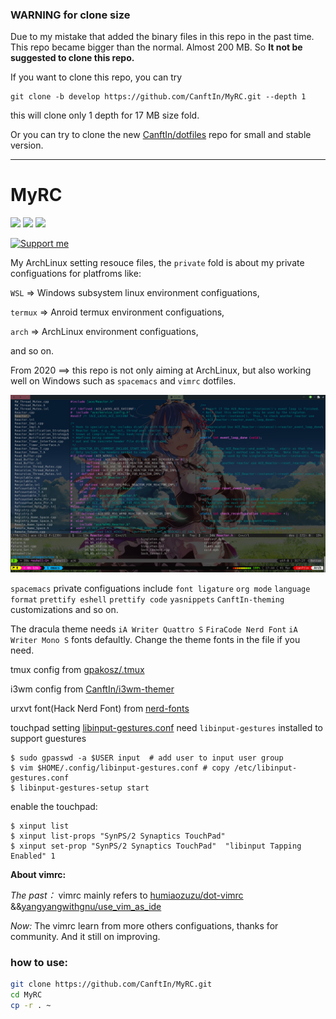 
### **WARNING for clone size**
Due to my mistake that added the binary files in this repo in the past time. This repo became bigger than the normal. Almost 200 MB. So **It not be suggested to clone this repo.**

If you want to clone this repo, you can try
```
git clone -b develop https://github.com/CanftIn/MyRC.git --depth 1
```
this will clone only 1 depth for 17 MB size fold.

Or you can try to clone the new [CanftIn/dotfiles](https://github.com/CanftIn/dotfiles) repo for small and stable version.

---

# MyRC
![](https://img.shields.io/badge/MyRC-v1.2-519dd9.svg)   ![](https://img.shields.io/badge/platform-Windows%20%7C%20ArchLinux%20%7C%20termux%20%7C%20Ubuntu%20%7C%20WSL-brightgreen.svg)  ![](https://img.shields.io/badge/language-Elisp%20%7C%20Vimscript%20%7C%20YASnippets%20%7C%20bash-orange.svg)

<a href="https://github.com/CanftIn/MyRC/issues/new"><img alt="Support me" src="https://img.shields.io/badge/Support%20Me-%F0%9F%92%97-ff69b4.svg"></a>

My ArchLinux setting resouce files, the `private` fold is about my private configuations for platfroms like: 

`WSL` => Windows subsystem linux environment configuations,

`termux` => Anroid termux environment configuations,

`arch` => ArchLinux environment configuations,

and so on.

From 2020 ==> this repo is not only aiming at ArchLinux, but also working well on Windows such as `spacemacs` and `vimrc` dotfiles. 

![screenshot](./screenshots/screenshot.png)

`spacemacs` private configuations include `font ligature` `org mode` `language format` `prettify eshell` `prettify code` `yasnippets` `CanftIn-theming` customizations and so on.

The dracula theme needs `iA Writer Quattro S` `FiraCode Nerd Font` `iA Writer Mono S` fonts defaultly.
Change the theme fonts in the file if you need.


tmux config from [gpakosz/.tmux](https://github.com/gpakosz/.tmux)

i3wm config from [CanftIn/i3wm-themer](https://github.com/CanftIn/i3wm-themer)

urxvt font(Hack Nerd Font) from [nerd-fonts](https://github.com/ryanoasis/nerd-fonts)

touchpad setting [libinput-gestures.conf](.config/libinput-gestures.conf)
need `libinput-gestures` installed to support guestures
```
$ sudo gpasswd -a $USER input  # add user to input user group
$ vim $HOME/.config/libinput-gestures.conf # copy /etc/libinput-gestures.conf
$ libinput-gestures-setup start
```
enable the touchpad:
```
$ xinput list
$ xinput list-props "SynPS/2 Synaptics TouchPad" 
$ xinput set-prop "SynPS/2 Synaptics TouchPad"  "libinput Tapping Enabled" 1
```

**About vimrc:**

*The past：*
vimrc mainly refers to [humiaozuzu/dot-vimrc](https://github.com/humiaozuzu/dot-vimrc) &&[yangyangwithgnu/use_vim_as_ide](https://github.com/yangyangwithgnu/use_vim_as_ide/blob/master/.vimrc)

*Now:*
The vimrc learn from more others configuations, thanks for community. And it still on improving.

 

### how to use:
```bash
git clone https://github.com/CanftIn/MyRC.git
cd MyRC
cp -r . ~
```
